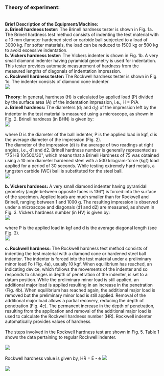 ### Theory of experiment:<br><br>
<b>Brief Description of the Equipment/Machine: </b><br>
<b>a. Brinell hardness tester:</b> The Brinell hardness tester is shown in Fig. 1a. The Brinell hardness test method consists of indenting the test material with a 10 mm diameter hardened steel or carbide ball subjected to a load of 3000 kg. For softer materials, the load can be reduced to 1500 kg or 500 kg to avoid excessive indentation. <br>
<b>b. Vickers hardness tester:</b> The Vickers indenter is shown in Fig. 1b. A very small diamond indenter having pyramidal geometry is used for indentation. This tester provides automatic measurement of hardness from the measured lengths of diagonals of indentation impression.<br>
<b>c. Rockwell hardness tester:</b> The Rockwell hardness tester is shown in Fig. 1c. The indenter consists of diamond cone indenter.<br> 
<image src="images/image 1.png"><br><br>
<b>Theory:</b> In general, hardness (H) is calculated by applied load (P) divided by the surface area (A) of the indentation impression, i.e., H = P/A.<br> 
<b>a. Brinell hardness:</b> The diameters (d<sub>1</sub> and d<sub>2</sub>) of the impression left by the indenter in the test material is measured using a microscope, as shown in Fig. 2. Brinell hardness (in BHN) is given by:<br>
<image src="images/image f.png"><br><br>
where D is the diameter of the ball indenter, P is the applied load in kgf, d is the average diameter of the impression (Fig. 2).<br>
The diameter of the impression (d) is the average of two readings at right angles, i.e., d1 and d2. Brinell hardness number is generally represented as "75 HB 10/500/30", which means that a Brinell Hardness of 75 was obtained using a 10 mm diameter hardened steel with a 500 kilogram-force (kgf) load applied for a period of 30 seconds. While testing extremely hard metals, a tungsten carbide (WC) ball is substituted for the steel ball.<br>
<image src="images/image2.png"><br><br>
<b>b. Vickers hardness:</b> A very small diamond indenter having pyramidal geometry (angle between opposite faces is 136°) is forced into the surface of the specimen. Applied loads are much smaller than for Rockwell and Brinell, ranging between 1 and 1000 g. The resulting impression is observed under a microscope and diagonals (d1 and d2) are measured, as shown in Fig. 3. Vickers hardness number (in HV) is given by:<br>
<image src="images/imagef2.png"><br><br>
where P is the applied load in kgf and d is the average diagonal length (see Fig. 3).<br>
<image src="images/image3.png"><br><br>
<b>c. Rockwell hardness:</b> The Rockwell hardness test method consists of indenting the test material with a diamond cone or hardened steel ball indenter. The indenter is forced into the test material under a preliminary minor load Fo (Fig. 4a), usually 10 kgf. When equilibrium has reached, an indicating device, which follows the movements of the indenter and so responds to changes in depth of penetration of the indenter, is set to a datum position. While the preliminary minor load is still applied, an additional major load is applied resulting in an increase in the penetration (Fig. 4b). When equilibrium has reached again, the additional major load is removed but the preliminary minor load is still applied. Removal of the additional major load allows a partial recovery, reducing the depth of penetration (Fig. 4c). The permanent increase in the depth of penetration, resulting from the application and removal of the additional major load is used to calculate the Rockwell hardness number (HR). Rockwell indenter automatically provides values of hardness.<br><br>
The steps involved in the Rockwell hardness test are shown in Fig. 5. Table 1 shows the data pertaining to regular Rockwell indenter. <br><br>
<image src="images/image4.png"><br><br>
Rockwell hardness value is given by, HR = E - e 
<image src="images/image5.png"><br><br>
<image src="images/image6.png">


